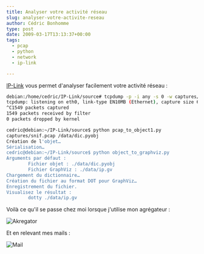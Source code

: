 ```yaml
---
title: Analyser votre activité réseau
slug: analyser-votre-activite-reseau
author: Cédric Bonhomme
type: post
date: 2009-03-17T13:13:37+00:00
tags:
  - pcap
  - python
  - network
  - ip-link

---
```

[IP-Link](https://git.sr.ht/~cedric/ip-link) vous permet d'analyser facilement
votre activité réseau :

```bash
debian:/home/cedric/IP-Link/source# tcpdump -p -i any -s 0 -w captures/snif.pcap
tcpdump: listening on eth0, link-type EN10MB (Ethernet), capture size 65535 bytes
^C1549 packets captured
1549 packets received by filter
0 packets dropped by kernel

cedric@debian:~/IP-Link/source$ python pcap_to_object1.py
captures/snif.pcap /data/dic.pyobj
Création de l'objet…
Sérialisation…
cedric@debian:~/IP-Link/source$ python object_to_graphviz.py
Arguments par défaut :
        Fichier objet : ./data/dic.pyobj
        Fichier GraphViz : ./data/ip.gv
Chargement du dictionnaire…
Création du fichier au format DOT pour GraphViz…
Enregistrement du fichier.
Visualisez le résultat :
        dotty ./data/ip.gv
```

Voilà ce qu'il se passe chez moi lorsque j'utilise mon agrégateur :

![Akregator](/images/blog/2017/02/akregator.png)

Et en relevant mes mails :

![Mail](/images/blog/2017/02/pop.png)
